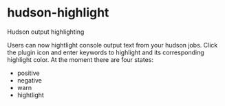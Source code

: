 hudson-highlight
================

Hudson output highlighting

Users can now hightlight console output text from your hudson jobs.
Click the plugin icon and enter keywords to highlight and its
corresponding highlight color. At the moment there are four states:

* positive
* negative
* warn
* hightlight
